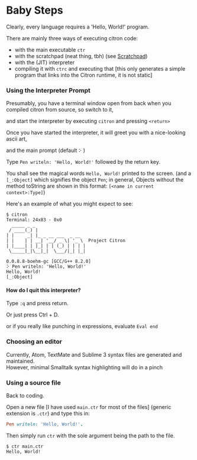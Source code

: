 # Baby Steps

Clearly, every language requires a 'Hello, World!' program.

There are mainly three ways of executing citron code:

* with the main executable `ctr`
* with the scratchpad \(neat thing, tbh\) \(see [Scratchpad](/scratchpad.md)\)
* with the \(JIT\) interpreter
* compiling it with `ctrc` and executing that \[this only generates a simple program that links into the Citron runtime, it is not static\]

### Using the Interpreter Prompt

Presumably, you have a terminal window open from back when you compiled citron from source, so switch to it,

and start the interpreter by executing `citron` and pressing `<return>`

Once you have started the interpreter, it will greet you with a nice-looking ascii art,

and the main prompt \(default `⠕` \)

Type `Pen writeln: 'Hello, World!'` followed by the return key.

You shall see the magical words `Hello, World!` printed to the screen. \(and a `[_:Object]` which signifies the object `Pen`; in general, Objects without the method toString are shown in this format: `[<name in current context>:Type]`\)

Here's an example of what you might expect to see:

```
$ citron
Terminal: 24x83 - 0x0
  _____ _ _
 / ____(_) |
| |     _| |_ _ __ ___  _ __
| |    | | __| '__/ _ \| '_ \  Project Citron
| |____| | |_| | | (_) | | | |
 \_____|_|\__|_|  \___/|_| |_|

0.0.8.8-boehm-gc [GCC/G++ 8.2.0]
⠕ Pen writeln: 'Hello, World!'
Hello, World!
[_:Object]
```

#### How do I quit this interpreter?

Type `:q` and press return.

Or just press Ctrl + D.

or if you really like punching in expressions, evaluate `Eval end`

### Choosing an editor

Currently, Atom, TextMate and Sublime 3 syntax files are generated and maintained.  
However, minimal Smalltalk syntax highlighting will do in a pinch

### Using a source file

Back to coding.

Open a new file \[I have used `main.ctr` for most of the files\] \(generic extension is `.ctr`\) and type this in:

```ruby
Pen writeln: 'Hello, World!'.
```

Then simply run `ctr` with the sole argument being the path to the file.

```
$ ctr main.ctr
Hello, World!
```

